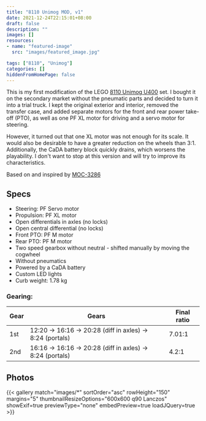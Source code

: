 ```yaml
---
title: "8110 Unimog MOD, v1"
date: 2021-12-24T22:15:01+08:00
draft: false
description: ""
images: []
resources:
- name: "featured-image"
  src: "images/featured_image.jpg"

tags: ["8110", "Unimog"]
categories: []
hiddenFromHomePage: false
---
```


This is my first modification of the LEGO [8110 Unimog U400](https://rebrickable.com/sets/8110-1/unimog-u400/) set. I bought it on the secondary market without the pneumatic parts and decided to turn it into a trial truck. I kept the original exterior and interior, removed the transfer case, and added separate motors for the front and rear power take-off (PTO), as well as one PF XL motor for driving and a servo motor for steering. 

However, it turned out that one XL motor was not enough for its scale. It would also be desirable to have a greater reduction on the wheels than 3:1. Additionally, the CaDA battery block quickly drains, which worsens the playability. I don't want to stop at this version and will try to improve its characteristics.

<!--more-->

Based on and inspired by [MOC-3286](https://rebrickable.com/mocs/MOC-3286/jb70/8110-unimog-moc-rc/#details)

## Specs
* Steering: PF Servo motor
* Propulsion: PF XL motor
* Open differentials in axles (no locks)
* Open central differential (no locks)
* Front PTO: PF M motor
* Rear PTO: PF M motor
* Two speed gearbox without neutral - shifted manually by moving the cogwheel
* Without pneumatics
* Powered by a CaDA battery
* Custom LED lights
* Curb weight: 1.78 kg

### Gearing: 

| Gear | Gears | Final ratio |
| ---- | ---- | ------- |
| 1st  | 12:20 -> 16:16 -> 20:28 (diff in axles) -> 8:24 (portals) | 7.01:1 |
| 2nd  |  16:16 -> 16:16 -> 20:28 (diff in axles) -> 8:24 (portals) | 4.2:1 |

## Photos

{{< gallery match="images/*" sortOrder="asc" rowHeight="150" margins="5" thumbnailResizeOptions="600x600 q90 Lanczos" showExif=true previewType="none" embedPreview=true loadJQuery=true >}}

